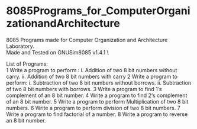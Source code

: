 # 8085Programs_for_ComputerOrganizationandArchitecture
8085 Programs made for Computer Organization and Architecture Laboratory. \
Made and Tested on GNUSim8085 v1.4.1 \

List of Programs: \
1 Write a program to perform :
	i. Addition of two 8 bit numbers without carry.
	ii. Addition of two 8 bit numbers with carry
2 Write a program to perform:
	i. Subtraction of two 8 bit numbers without borrows.
	ii. Subtraction of two 8 bit numbers with borrows.
3 Write a program to find 1‘s complement of an 8 bit number.
4 Write a program to find 2‘s complement of an 8 bit number.
5 Write a program to perform Multiplication of two 8 bit numbers.
6 Write a program to perform division of two 8 bit numbers.
7 Write a program to find factorial of a number.
8 Write a program to reverse an 8 bit number.
